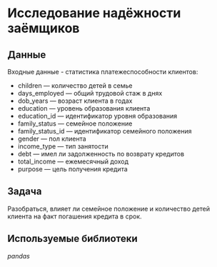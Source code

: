 # Исследование надёжности заёмщиков


## Данные

Входные данные - статистика платежеспособности клиентов:
- children — количество детей в семье
- days_employed — общий трудовой стаж в днях
- dob_years — возраст клиента в годах
- education — уровень образования клиента
- education_id — идентификатор уровня образования
- family_status — семейное положение
- family_status_id — идентификатор семейного положения
- gender — пол клиента
- income_type — тип занятости
- debt — имел ли задолженность по возврату кредитов
- total_income — ежемесячный доход
- purpose — цель получения кредита <br> 


## Задача

Разобраться, влияет ли семейное положение и количество детей клиента на факт погашения кредита в срок.

## Используемые библиотеки
*pandas* 
